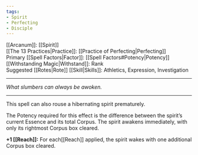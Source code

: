 ```yaml
---
tags:
- Spirit
- Perfecting
- Disciple
---
```


[[Arcanum]]: [[Spirit]]\
[[The 13 Practices|Practice]]: [[Practice of Perfecting|Perfecting]]\
Primary [[Spell Factors|Factor]]: [[Spell Factors#Potency|Potency]]\
[[Withstanding Magic|Withstand]]: Rank\
Suggested [[Rotes|Rote]] [[Skill|Skills]]: Athletics, Expression, Investigation

---

_What slumbers can always be awoken._

---

This spell can also rouse a hibernating spirit prematurely.

The Potency required for this effect is the difference between the spirit’s current Essence and its total Corpus. The spirit awakens immediately, with only its rightmost Corpus box cleared.

**+1 [[Reach]]:** For each[[Reach]] applied, the spirit wakes with one additional Corpus box cleared.